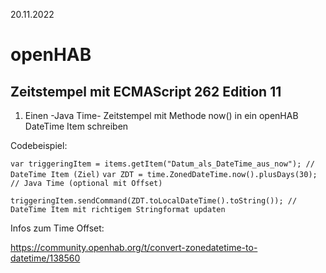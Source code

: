 20.11.2022
# openHAB
## Zeitstempel mit ECMAScript 262 Edition 11

1.	Einen -Java Time- Zeitstempel mit Methode now() in ein openHAB DateTime Item schreiben

Codebeispiel:

`var triggeringItem = items.getItem("Datum_als_DateTime_aus_now"); // DateTime Item (Ziel)`
`var ZDT = time.ZonedDateTime.now().plusDays(30);  // Java Time (optional mit Offset)`


`triggeringItem.sendCommand(ZDT.toLocalDateTime().toString()); // DateTime Item mit richtigem Stringformat updaten`

Infos zum Time Offset:

https://community.openhab.org/t/convert-zonedatetime-to-datetime/138560
